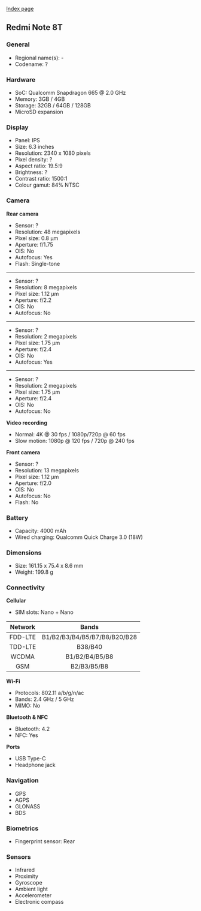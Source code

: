 [Index page](../../)

## Redmi Note 8T

### General

* Regional name(s): -
* Codename: ?

### Hardware

* SoC: Qualcomm Snapdragon 665 @ 2.0 GHz
* Memory: 3GB / 4GB
* Storage: 32GB / 64GB / 128GB
* MicroSD expansion

### Display

* Panel: IPS
* Size: 6.3 inches
* Resolution: 2340 x 1080 pixels
* Pixel density: ?
* Aspect ratio: 19.5:9
* Brightness: ?
* Contrast ratio: 1500:1
* Colour gamut: 84% NTSC

### Camera

**Rear camera**

* Sensor: ?
* Resolution: 48 megapixels
* Pixel size: 0.8 µm
* Aperture: f/1.75
* OIS: No
* Autofocus: Yes
* Flash: Single-tone

---

* Sensor: ?
* Resolution: 8 megapixels
* Pixel size: 1.12 µm
* Aperture: f/2.2
* OIS: No
* Autofocus: No

---

* Sensor: ?
* Resolution: 2 megapixels
* Pixel size: 1.75 µm
* Aperture: f/2.4
* OIS: No
* Autofocus: Yes

---

* Sensor: ?
* Resolution: 2 megapixels
* Pixel size: 1.75 µm
* Aperture: f/2.4
* OIS: No
* Autofocus: No

**Video recording**

* Normal: 4K @ 30 fps / 1080p/720p @ 60 fps
* Slow motion: 1080p @ 120 fps / 720p @ 240 fps

**Front camera**

* Sensor: ?
* Resolution: 13 megapixels
* Pixel size: 1.12 µm
* Aperture: f/2.0
* OIS: No
* Autofocus: No
* Flash: No

### Battery

* Capacity: 4000 mAh
* Wired charging: Qualcomm Quick Charge 3.0 (18W)

### Dimensions

* Size: 161.15 x 75.4 x 8.6 mm
* Weight: 199.8 g

### Connectivity

**Cellular**

* SIM slots: Nano + Nano

| Network | Bands |
|:-------:|:----------------------------:|
| FDD-LTE | B1/B2/B3/B4/B5/B7/B8/B20/B28 |
| TDD-LTE | B38/B40 |
| WCDMA | B1/B2/B4/B5/B8 |
| GSM | B2/B3/B5/B8 |

**Wi-Fi**

* Protocols: 802.11 a/b/g/n/ac
* Bands: 2.4 GHz / 5 GHz
* MIMO: No

**Bluetooth & NFC**

* Bluetooth: 4.2
* NFC: Yes

**Ports**

* USB Type-C
* Headphone jack

### Navigation

* GPS
* AGPS
* GLONASS
* BDS

### Biometrics

* Fingerprint sensor: Rear

### Sensors

* Infrared
* Proximity
* Gyroscope
* Ambient light
* Accelerometer
* Electronic compass

